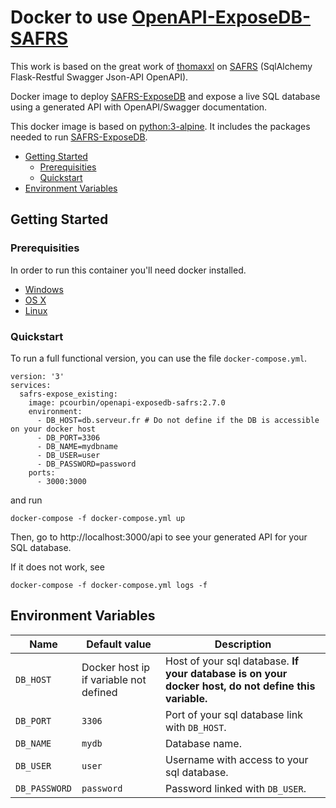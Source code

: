 # Docker to use [OpenAPI-ExposeDB-SAFRS](https://github.com/thomaxxl/safrs/tree/master/expose_existing)
This work is based on the great work of [thomaxxl](https://github.com/thomaxxl) on [SAFRS](https://github.com/thomaxxl/safrs) (SqlAlchemy Flask-Restful Swagger Json-API OpenAPI).

Docker image to deploy [SAFRS-ExposeDB](https://github.com/thomaxxl/safrs/tree/master/expose_existing) and expose a live SQL database using a generated API with OpenAPI/Swagger documentation.

This docker image is based on [python:3-alpine](https://hub.docker.com/_/python).
It includes the packages needed to run [SAFRS-ExposeDB](https://github.com/thomaxxl/safrs/tree/master/expose_existing).

  * [Getting Started](#getting-started)
    + [Prerequisities](#prerequisities)
    + [Quickstart](#quickstart)
  * [Environment Variables](#environment-variables)

## Getting Started

### Prerequisities

In order to run this container you'll need docker installed.

* [Windows](https://docs.docker.com/windows/started)
* [OS X](https://docs.docker.com/mac/started/)
* [Linux](https://docs.docker.com/linux/started/)

### Quickstart

To run a full functional version, you can use the file `docker-compose.yml`.

```
version: '3'
services:
  safrs-expose_existing:
    image: pcourbin/openapi-exposedb-safrs:2.7.0
    environment:
      - DB_HOST=db.serveur.fr # Do not define if the DB is accessible on your docker host
      - DB_PORT=3306
      - DB_NAME=mydbname
      - DB_USER=user
      - DB_PASSWORD=password
    ports:
      - 3000:3000
```
and run
```
docker-compose -f docker-compose.yml up
```
Then, go to http://localhost:3000/api to see your generated API for your SQL database.

If it does not work, see
```
docker-compose -f docker-compose.yml logs -f
```

## Environment Variables

| Name | Default value | Description |
| --- | --- |--- |
| `DB_HOST` | Docker host ip if variable not defined | Host of your sql database. **If your database is on your docker host, do not define this variable.** |
| `DB_PORT` | `3306` | Port of your sql database link with `DB_HOST`.  |
| `DB_NAME` | `mydb` | Database name. |
| `DB_USER` | `user` | Username with access to your sql database. |
| `DB_PASSWORD` | `password` | Password linked with `DB_USER`. |

